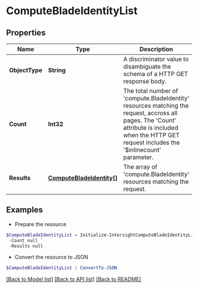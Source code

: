 # ComputeBladeIdentityList
## Properties

Name | Type | Description | Notes
------------ | ------------- | ------------- | -------------
**ObjectType** | **String** | A discriminator value to disambiguate the schema of a HTTP GET response body. | 
**Count** | **Int32** | The total number of &#39;compute.BladeIdentity&#39; resources matching the request, accross all pages. The &#39;Count&#39; attribute is included when the HTTP GET request includes the &#39;$inlinecount&#39; parameter. | [optional] 
**Results** | [**ComputeBladeIdentity[]**](ComputeBladeIdentity.md) | The array of &#39;compute.BladeIdentity&#39; resources matching the request. | [optional] 

## Examples

- Prepare the resource
```powershell
$ComputeBladeIdentityList = Initialize-IntersightComputeBladeIdentityList  -ObjectType null `
 -Count null `
 -Results null
```

- Convert the resource to JSON
```powershell
$ComputeBladeIdentityList | ConvertTo-JSON
```

[[Back to Model list]](../README.md#documentation-for-models) [[Back to API list]](../README.md#documentation-for-api-endpoints) [[Back to README]](../README.md)

